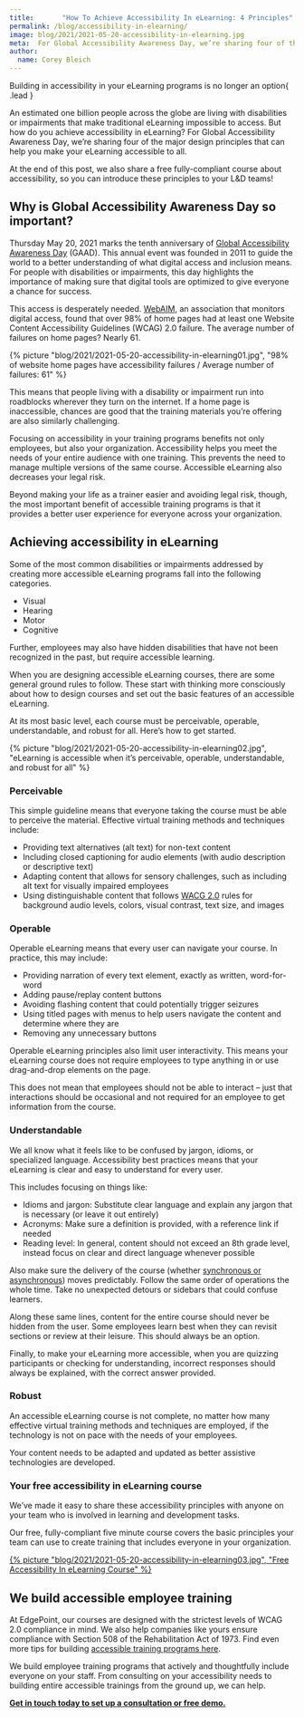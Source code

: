 ```yaml
---
title:       "How To Achieve Accessibility In eLearning: 4 Principles"
permalink: /blog/accessibility-in-elearning/
image: blog/2021/2021-05-20-accessibility-in-elearning.jpg
meta:  For Global Accessibility Awareness Day, we’re sharing four of the major design principles that can help you make your eLearning accessible to all.
author: 
  name: Corey Bleich
---
```


Building in accessibility in your eLearning programs is no longer an option{ .lead }

An estimated one billion people across the globe are living with disabilities or impairments that make traditional eLearning impossible to access. But how do you achieve accessibility in eLearning? For Global Accessibility Awareness Day, we’re sharing four of the major design principles that can help you make your eLearning accessible to all. 

At the end of this post, we also share a free fully-compliant course about accessibility, so you can introduce these principles to your L&D teams!

## Why is Global Accessibility Awareness Day so important? 

Thursday May 20, 2021 marks the tenth anniversary of [Global Accessibility Awareness Day](https://globalaccessibilityawarenessday.org/) (GAAD). This annual event was founded in 2011 to guide the world to a better understanding of what digital access and inclusion means. For people with disabilities or impairments, this day highlights the importance of making sure that digital tools are optimized to give everyone a chance for success.

This access is desperately needed. [WebAIM](https://www.webaxe.org/category/stats), an association that monitors digital access, found that over 98% of home pages had at least one Website Content Accessibility Guidelines (WCAG) 2.0 failure. The average number of failures on home pages? Nearly 61. 


{% picture "blog/2021/2021-05-20-accessibility-in-elearning01.jpg", "98% of website home pages have accessibility failures / Average number of failures: 61" %}


This means that people living with a disability or impairment run into roadblocks wherever they turn on the internet. If a home page is inaccessible, chances are good that the training materials you’re offering are also similarly challenging. 

Focusing on accessibility in your training programs benefits not only employees, but also your organization. Accessibility helps you meet the needs of your entire audience with one training. This prevents the need to manage multiple versions of the same course. Accessible eLearning also decreases your legal risk. 

Beyond making your life as a trainer easier and avoiding legal risk, though, the most important benefit of accessible training programs is that it provides a better user experience for everyone across your organization. 

## Achieving accessibility in eLearning

Some of the most common disabilities or impairments addressed by creating more accessible eLearning programs fall into the following categories.

* Visual
* Hearing
* Motor
* Cognitive

Further, employees may also have hidden disabilities that have not been recognized in the past, but require accessible learning.

When you are designing accessible eLearning courses, there are some general ground rules to follow. These start with thinking more consciously about how to design courses and set out the basic features of an accessible eLearning. 

At its most basic level, each course must be perceivable, operable, understandable, and robust for all. Here’s how to get started. 


{% picture "blog/2021/2021-05-20-accessibility-in-elearning02.jpg", "eLearning is accessible when it’s perceivable, operable, understandable, and robust for all" %}


### Perceivable

This simple guideline means that everyone taking the course must be able to perceive the material. Effective virtual training methods and techniques include: 

* Providing text alternatives (alt text) for non-text content
* Including closed captioning for audio elements (with audio description or descriptive text)
* Adapting content that allows for sensory challenges, such as including alt text for visually impaired employees
* Using distinguishable content that follows [WACG 2.0](https://www.w3.org/WAI/standards-guidelines/wcag/) rules for background audio levels, colors, visual contrast, text size, and images

### Operable

Operable eLearning means that every user can navigate your course. In practice, this may include: 

* Providing narration of every text element, exactly as written, word-for-word
* Adding pause/replay content buttons
* Avoiding flashing content that could potentially trigger seizures
* Using titled pages with menus to help users navigate the content and determine where they are
* Removing any unnecessary buttons

Operable eLearning principles also limit user interactivity. This means your eLearning course does not require employees to type anything in or use drag-and-drop elements on the page. 

This does not mean that employees should not be able to interact – just that interactions should be occasional and not required for an employee to get information from the course.

### Understandable

We all know what it feels like to be confused by jargon, idioms, or specialized language. Accessibility best practices means that your eLearning is clear and easy to understand for every user. 

This includes focusing on things like:

* Idioms and jargon: Substitute clear language and explain any jargon that is necessary (or leave it out entirely)
* Acronyms: Make sure a definition is provided, with a reference link if needed
* Reading level: In general, content should not exceed an 8th grade level, instead focus on clear and direct language whenever possible

Also make sure the delivery of the course (whether [synchronous or asynchronous](/blog/synchronous-vs-asynchronous-learning/)) moves predictably. Follow the same order of operations the whole time. Take no unexpected detours or sidebars that could confuse learners. 

Along these same lines, content for the entire course should never be hidden from the user. Some employees learn best when they can revisit sections or review at their leisure. This should always be an option.

Finally, to make your eLearning more accessible, when you are quizzing participants or checking for understanding, incorrect responses should always be explained, with the correct answer provided. 

### Robust

An accessible eLearning course is not complete, no matter how many effective virtual training methods and techniques are employed, if the technology is not on pace with the needs of your employees. 

Your content needs to be adapted and updated as better assistive technologies are developed. 

### Your free accessibility in eLearning course 
We’ve made it easy to share these accessibility principles with anyone on your team who is involved in learning and development tasks. 

Our free, fully-compliant five minute course covers the basic principles your team can use to create training that includes everyone in your organization. 


<a href="https://edg.pt/demo-508-SL" target="_blank" class="max-w-md mx-auto">
  {% picture "blog/2021/2021-05-20-accessibility-in-elearning03.jpg", "Free Accessibility In eLearning Course" %}
</a>


## We build accessible employee training

At EdgePoint, our courses are designed with the strictest levels of WCAG 2.0 compliance in mind. We also help companies like yours ensure compliance with Section 508 of the Rehabilitation Act of 1973. Find even more tips for building [accessible training programs here](/blog/accessible-elearning-programs/). 

We build employee training programs that actively and thoughtfully include everyone on your staff. From consulting on your accessibility needs to building entire accessible trainings from the ground up, we can help. 

[**Get in touch today to set up a consultation or free demo.**](/contact/) 
